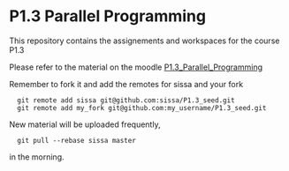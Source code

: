 P1.3 Parallel Programming
=======================================================================

This repository contains the assignements and workspaces for the
course P1.3

Please refer to the material on the moodle [P1.3_Parallel_Programming](http://elearn.mhpc.it/moodle/course/view.php?id=7)

Remember to fork it and add the remotes for sissa and your fork

```
  git remote add sissa git@github.com:sissa/P1.3_seed.git
  git remote add my_fork git@github.com:my_username/P1.3_seed.git
```  

New material will be uploaded frequently,
```
  git pull --rebase sissa master
```

in the morning.




